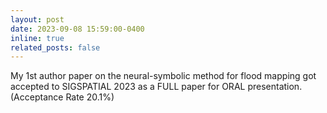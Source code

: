 ```yaml
---
layout: post
date: 2023-09-08 15:59:00-0400
inline: true
related_posts: false
---
```


My 1st author paper on the neural-symbolic method for flood mapping got accepted to SIGSPATIAL 2023 as a FULL paper for ORAL presentation. (Acceptance Rate 20.1%) 